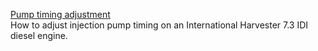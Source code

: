 [Pump timing adjustment](https://youtu.be/g74rFpyrlVQ)  
How to adjust injection pump timing on an International Harvester 7.3 IDI diesel engine.
